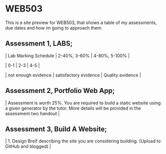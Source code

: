 # WEB503

This is a site preview for WEB503, that shows a table of my assessments, due dates and how im going to approach them.



## Assessment 1, LABS;

| Lab Marking Schedule | 2-40%, 3-60% | 4-80%, 5-100%  |

| 0-1 | 2-3 | 4-5 |

| not enough evidence | satisfactory evidence | Quality evidence |



## Assessment 2, Portfolio Web App;

| Assessment is worth 25%. You are required to build a static website using a given generator by the tutor. More details will be provided in the assessment two handout |



## Assessment 3, Build A Website;

| 1. Design Breif describing the site you are considering building. (Upload to GitHub and blogged) |
